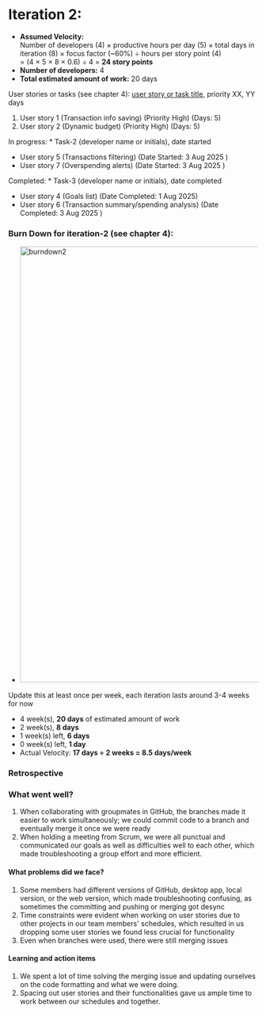 # Iteration 2:

* **Assumed Velocity:**  
  Number of developers (4) × productive hours per day (5) × total days in iteration (8) × focus factor (~60%) ÷ hours per story point (4)  
  = (4 × 5 × 8 × 0.6) ÷ 4 = **24 story points**
* **Number of developers:** 4  
* **Total estimated amount of work:** 20 days
  
User stories or tasks (see chapter 4): [user story or task title](./user_stories/user_story_01_title.md), priority XX, YY days 
1. User story 1 (Transaction info saving) (Priority High) (Days: 5)
2. User story 2 (Dynamic budget) (Priority High) (Days: 5)


In progress: * Task-2 (developer name or initials), date started
* User story 5 (Transactions filtering) (Date Started: 3 Aug 2025 )
* User story 7 (Overspending alerts) (Date Started: 3 Aug 2025 )
 


Completed: * Task-3 (developer name or initials), date completed
* User story 4 (Goals list) (Date Completed: 1 Aug 2025)
* User story 6 (Transaction summary/spending analysis) (Date Completed: 3 Aug 2025 )
 

### Burn Down for iteration-2 (see chapter 4):
* <img width="1580" height="880" alt="burndown2" src="https://github.com/user-attachments/assets/4ff978f4-8b4f-4ce5-89f7-f9dac859759c" />

Update this at least once per week, each iteration lasts around 3-4 weeks for now 
* 4 week(s), **20 days** of estimated amount of work
* 2 week(s), **8 days** 
* 1 week(s) left, **6 days**
* 0 week(s) left, **1 day**
* Actual Velocity: **17 days ÷ 2 weeks = 8.5 days/week**


### Retrospective

### What went well? 

1. When collaborating with groupmates in GitHub, the branches made it easier to work simultaneously; we could commit code to a branch and eventually merge it once we were ready 
2. When holding a meeting from Scrum, we were all punctual and communicated our goals as well as difficulties well to each other, which made troubleshooting a group effort and more efficient.

#### What problems did we face?

1. Some members had different versions of GitHub, desktop app, local version, or the web version, which made troubleshooting confusing, as sometimes the committing and pushing or merging got desync
2. Time constraints were evident when working on user stories due to other projects in our team members' schedules, which resulted in us dropping some user stories we found less crucial for functionality
3. Even when branches were used, there were still merging issues

#### Learning and action items

1. We spent a lot of time solving the merging issue and updating ourselves on the code formatting and what we were doing. 
2. Spacing out user stories and their functionalities gave us ample time to work between our schedules and together.
